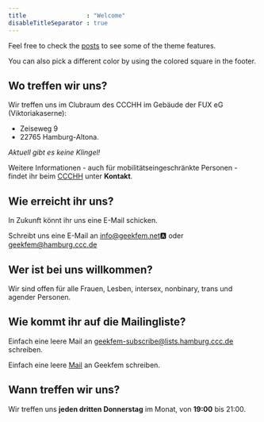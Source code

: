 ```yaml
---
title                 : "Welcome"
disableTitleSeparator : true
---
```


Feel free to check the [posts](/posts) to see some of the theme features.

You can also pick a different color by using the colored square in the footer.


## Wo treffen wir uns?

Wir treffen uns im Clubraum des CCCHH im Gebäude der FUX eG (Viktoriakaserne):
* Zeiseweg 9
* 22765 Hamburg-Altona.


*Aktuell gibt es keine Klingel!* 


Weitere Informationen - auch für mobilitätseingeschränkte Personen - findet ihr beim [CCCHH](https://hamburg.ccc.de/#kontakt/) unter **Kontakt**.


## Wie erreicht ihr uns?

In Zukunft könnt ihr uns eine E-Mail schicken.

Schreibt uns eine E-Mail an info@geekfem.net:a: oder geekfem@hamburg.ccc.de


## Wer ist bei uns willkommen? 

Wir sind offen für alle Frauen, Lesben, intersex, nonbinary, trans und agender Personen.


## Wie kommt ihr auf die Mailingliste?

Einfach eine leere Mail an geekfem-subscribe@lists.hamburg.ccc.de schreiben.

Einfach eine leere [Mail](mailto:geekfem-subscribe@lists.hamburg.ccc.de) an Geekfem schreiben.

## Wann treffen wir uns?

Wir treffen uns **jeden dritten Donnerstag** im Monat, von **19:00** bis 21:00.



